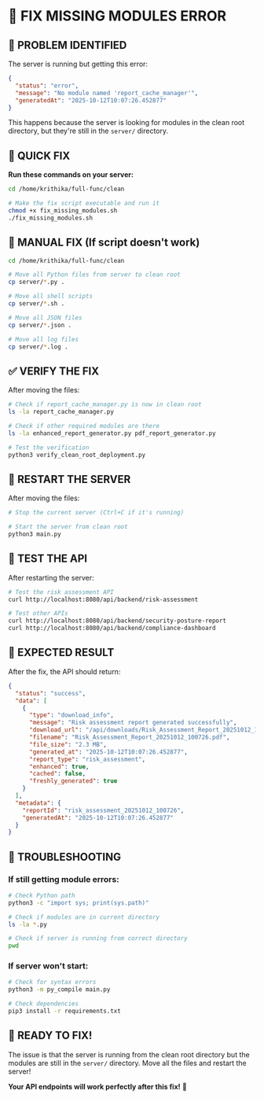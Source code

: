 # 🔧 FIX MISSING MODULES ERROR

## 🚨 **PROBLEM IDENTIFIED**

The server is running but getting this error:
```json
{
  "status": "error",
  "message": "No module named 'report_cache_manager'",
  "generatedAt": "2025-10-12T10:07:26.452877"
}
```

This happens because the server is looking for modules in the clean root directory, but they're still in the `server/` directory.

## 🚀 **QUICK FIX**

**Run these commands on your server:**

```bash
cd /home/krithika/full-func/clean

# Make the fix script executable and run it
chmod +x fix_missing_modules.sh
./fix_missing_modules.sh
```

## 🎯 **MANUAL FIX (If script doesn't work)**

```bash
cd /home/krithika/full-func/clean

# Move all Python files from server to clean root
cp server/*.py .

# Move all shell scripts
cp server/*.sh .

# Move all JSON files
cp server/*.json .

# Move all log files
cp server/*.log .
```

## ✅ **VERIFY THE FIX**

After moving the files:

```bash
# Check if report_cache_manager.py is now in clean root
ls -la report_cache_manager.py

# Check if other required modules are there
ls -la enhanced_report_generator.py pdf_report_generator.py

# Test the verification
python3 verify_clean_root_deployment.py
```

## 🚀 **RESTART THE SERVER**

After moving the files:

```bash
# Stop the current server (Ctrl+C if it's running)

# Start the server from clean root
python3 main.py
```

## 🧪 **TEST THE API**

After restarting the server:

```bash
# Test the risk assessment API
curl http://localhost:8080/api/backend/risk-assessment

# Test other APIs
curl http://localhost:8080/api/backend/security-posture-report
curl http://localhost:8080/api/backend/compliance-dashboard
```

## 🎯 **EXPECTED RESULT**

After the fix, the API should return:

```json
{
  "status": "success",
  "data": [
    {
      "type": "download_info",
      "message": "Risk assessment report generated successfully",
      "download_url": "/api/downloads/Risk_Assessment_Report_20251012_100726.pdf",
      "filename": "Risk_Assessment_Report_20251012_100726.pdf",
      "file_size": "2.3 MB",
      "generated_at": "2025-10-12T10:07:26.452877",
      "report_type": "risk_assessment",
      "enhanced": true,
      "cached": false,
      "freshly_generated": true
    }
  ],
  "metadata": {
    "reportId": "risk_assessment_20251012_100726",
    "generatedAt": "2025-10-12T10:07:26.452877"
  }
}
```

## 🚨 **TROUBLESHOOTING**

### **If still getting module errors:**

```bash
# Check Python path
python3 -c "import sys; print(sys.path)"

# Check if modules are in current directory
ls -la *.py

# Check if server is running from correct directory
pwd
```

### **If server won't start:**

```bash
# Check for syntax errors
python3 -m py_compile main.py

# Check dependencies
pip3 install -r requirements.txt
```

## 🎉 **READY TO FIX!**

The issue is that the server is running from the clean root directory but the modules are still in the `server/` directory. Move all the files and restart the server!

**Your API endpoints will work perfectly after this fix!** 🚀
